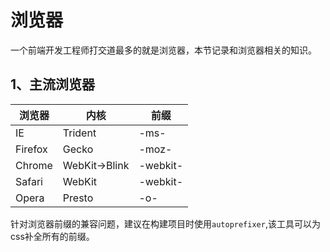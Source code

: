# 浏览器

一个前端开发工程师打交道最多的就是浏览器，本节记录和浏览器相关的知识。

## 1、主流浏览器

|浏览器|内核|前缀|
|--|--|--|
|IE|Trident|-ms-|
|Firefox|Gecko|-moz-|
|Chrome|WebKit->Blink|-webkit-|
|Safari|WebKit|-webkit-|
|Opera|Presto|-o-|

针对浏览器前缀的兼容问题，建议在构建项目时使用`autoprefixer`,该工具可以为css补全所有的前缀。
